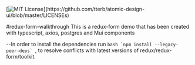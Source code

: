 [![MIT License](https://img.shields.io/apm/l/atomic-design-ui.svg?)](https://github.com/tterb/atomic-design-ui/blob/master/LICENSEs)

#redux-form-walkthrough
This is a redux-form demo that has been created with typescript, axios, postgres and Mui components 

--In order to install the dependencies run ```bash `npm install --legacy-peer-deps` ```, to resolve conflicts with latest versions of redux/redux-form/toolkit.

